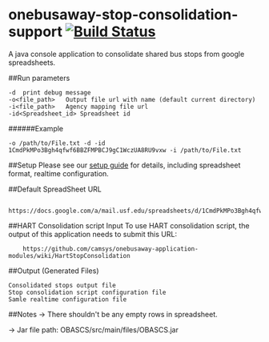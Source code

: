 onebusaway-stop-consolidation-support [![Build Status](https://travis-ci.org/CUTR-at-USF/onebusaway-stop-consolidation-support.svg?branch=master)](https://travis-ci.org/CUTR-at-USF/onebusaway-stop-consolidation-support)
===========================
A java console application to consolidate shared bus stops from google spreadsheets.

##Run parameters

```
-d	print debug message
-o<file_path>	Output file url with name (default current directory)
-i<file_path>   Agency mapping file url
-id<Spreadsheet_id> Spreadsheet id
```
######Example
```
-o /path/to/File.txt -d -id 1CmdPkMPo3Bgh4qfwf6BBZFMPBCJ9gC1WczUA8RU9vxw -i /path/to/File.txt
```

##Setup
Please see our [setup guide](https://github.com/CUTR-at-USF/onebusaway-stop-consolidation-support/wiki) for details, including spreadsheet format, realtime configuration.

##Default SpreadSheet URL
```
	https://docs.google.com/a/mail.usf.edu/spreadsheets/d/1CmdPkMPo3Bgh4qfwf6BBZFMPBCJ9gC1WczUA8RU9vxw/edit#gid=527691915
```

##HART Consolidation script Input
To use HART consolidation script, the output of this application needs to submit this URL:
```
	https://github.com/camsys/onebusaway-application-modules/wiki/HartStopConsolidation
```
##Output (Generated Files)
 ```
 Consolidated stops output file
 Stop consolidation script configuration file
 Samle realtime configuration file
 ```
##Notes
-> There shouldn't be any empty rows in spreadsheet.

-> Jar file path: OBASCS/src/main/files/OBASCS.jar

